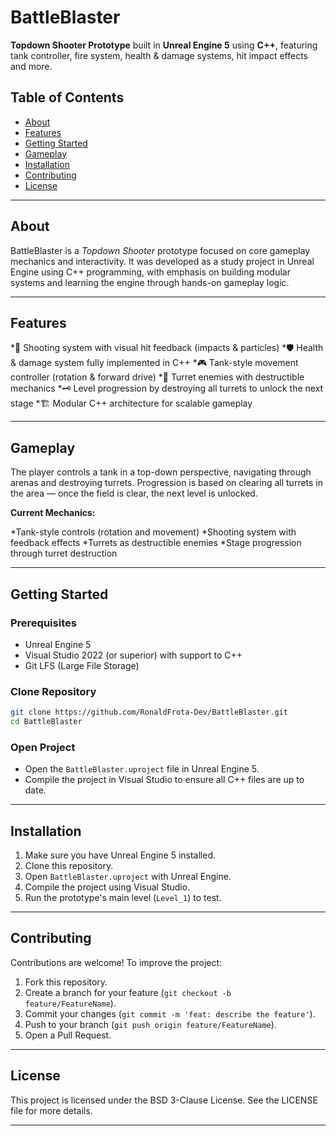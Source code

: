 # BattleBlaster

**Topdown Shooter Prototype** built in **Unreal Engine 5** using **C++**, featuring tank controller, fire system, health & damage systems, hit impact effects and more.

## Table of Contents

* [About](#about)
* [Features](#features)
* [Getting Started](#getting-started)
* [Gameplay](#gameplay)
* [Installation](#installation)
* [Contributing](#contributing)
* [License](#license)

---

## About

BattleBlaster is a *Topdown Shooter* prototype focused on core gameplay mechanics and interactivity.
It was developed as a study project in Unreal Engine using C++ programming, with emphasis on building modular systems and learning the engine through hands-on gameplay logic.

---

## Features

*🔫 Shooting system with visual hit feedback (impacts & particles)
*🛡️ Health & damage system fully implemented in C++
*🎮 Tank-style movement controller (rotation & forward drive)
*🎯 Turret enemies with destructible mechanics
*🗝️ Level progression by destroying all turrets to unlock the next stage
*🏗️ Modular C++ architecture for scalable gameplay

---

## Gameplay
The player controls a tank in a top-down perspective, navigating through arenas and destroying turrets. Progression is based on clearing all turrets in the area — once the field is clear, the next level is unlocked.

**Current Mechanics:**

*Tank-style controls (rotation and movement)
*Shooting system with feedback effects
*Turrets as destructible enemies
*Stage progression through turret destruction

---

## Getting Started

### Prerequisites

* Unreal Engine 5
* Visual Studio 2022 (or superior) with support to C++
* Git LFS (Large File Storage)

### Clone Repository

```bash
git clone https://github.com/RonaldFrota-Dev/BattleBlaster.git
cd BattleBlaster
```

### Open Project

* Open the `BattleBlaster.uproject` file in Unreal Engine 5.
* Compile the project in Visual Studio to ensure all C++ files are up to date.

---

## Installation

1. Make sure you have Unreal Engine 5 installed.
2. Clone this repository.
3. Open `BattleBlaster.uproject` with Unreal Engine.
4. Compile the project using Visual Studio.
5. Run the prototype's main level (`Level_1`) to test.

---

## Contributing

Contributions are welcome! To improve the project:

1. Fork this repository.
2. Create a branch for your feature (`git checkout -b feature/FeatureName`).
3. Commit your changes (`git commit -m 'feat: describe the feature'`).
4. Push to your branch (`git push origin feature/FeatureName`).
5. Open a Pull Request.

---

## License

This project is licensed under the BSD 3-Clause License. See the LICENSE file for more details.

---
